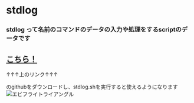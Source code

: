 # stdlog

### stdlog って名前のコマンドのデータの入力や処理をするscriptのデータです

## [こちら！](https://github.com/s20024/app-stdlog)
↑↑↑上のリンク↑↑↑

のgithubをダウンロードし、stdlog.shを実行すると使えるようになります
![エビフライトライアングル](http://i.imgur.com/Jjwsc.jpg "サンプル")